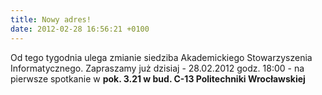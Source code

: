 ```yaml
---
title: Nowy adres!
date: 2012-02-28 16:56:21 +0100
---
```

Od tego tygodnia ulega zmianie siedziba Akademickiego Stowarzyszenia Informatycznego. Zapraszamy już dzisiaj - 28.02.2012 godz. 18:00 - na pierwsze spotkanie w **pok. 3.21 w bud. C-13 Politechniki Wrocławskiej**

